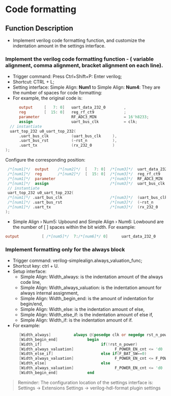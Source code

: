 
# Code formatting

## Function Description

- Implement verilog code formatting function, and customize the indentation amount in the settings interface.

### Implement the verilog code formatting function - ( **variable alignment, comma alignment, bracket alignment on each line**).

- Trigger command: Press Ctrl+Shift+P: Enter verilog;
- Shortcut: CTRL + L;
- Setting interface: Simple Align: **Num1** to Simple Align: **Num4**: They are the number of spaces for code formatting:
- For example, the original code is:
```verilog
      output     [   7: 0]   uart_data_232_0        ,
      reg        [  15: 0]   reg_rf_ct9             ;
      parameter              RF_ADC3_MIN            = 16'h8233;
      assign                 uart_bus_clk           = clk;
  // instantiate
  uart_top_232 u0_uart_top_232(
      .uart_bus_clk          (uart_bus_clk     ),
      .uart_bus_rst          (~rst_n           ),
      .uart_tx               (rx_232_0         )
);
```
Configure the corresponding position:
```verilog
 /*[num1]*/  output    /*[num2]*/  [   7: 0]  /*[num3]*/  uart_data_232_0  /*[num4]*/          ,
 /*[num1]*/  reg       /*[num2]*/  [  15: 0]  /*[num3]*/  reg_rf_ct9       /*[num4]*/          ;
 /*[num1]*/  parameter                        /*[num3]*/  RF_ADC3_MIN      /*[num4]*/ = 16'h8233;
 /*[num1]*/  assign                           /*[num3]*/  uart_bus_clk     /*[num4]*/ = clk;
 // instantiate
 uart_top_232 u0_uart_top_232(
 /*[num1]*/ .uart_bus_clk                     /*[num3]*/  (uart_bus_clk    /*[num4]*/ ),
 /*[num1]*/ .uart_bus_rst                     /*[num3]*/  (~rst_n          /*[num4]*/ ),
 /*[num1]*/ .uart_tx                          /*[num3]*/  (rx_232_0        /*[num4]*/ )
);
```
- Simple Align › Num5: Upbound and Simple Align › Num6: Lowbound are the number of [ ] spaces within the bit width.
For example:
```verilog
output          [ /*[num5]*/  7:/*[num6]*/ 0]      uart_data_232_0        ,
```

### Implement formatting only for the always block
- Trigger command: verilog-simplealign.always_valuation_func;
- Shortcut key: ctrl + U.
- Setup interface:
    - Simple Align: Width_always: is the indentation amount of the always code line,
    - Simple Align: Width_always_valuation: is the indentation amount for always internal assignment,
    - Simple Align: Width_begin_end: is the amount of indentation for begin/end,
    - Simple Align: Width_else: is the indentation amount of else,
    - Simple Align: Width_else_if: is the indentation amount of else if,
    - Simple Align: Width_if: is the indentation amount of if.
- For example:
```verilog
      [Width_always]          always @(posedge clk or negedge rst_n_power)                    
      [Width_begin_end]             begin                                                                  
      [Width_if]                          if(!rst_n_power)              
      [Width_always_valuation]                  F_POWER_EN_cnt <= 'd0   ;
      [Width_else_if]                     else if(F_BAT_SW==0)           
      [Width_always_valuation]                  F_POWER_EN_cnt <= F_POWER_EN_cnt + 1'b1;
      [Width_else]                        else
      [Width_always_valuation]                  F_POWER_EN_cnt <= 'd0  ;
      [Width_begin_end]             end
```

> Reminder: The configuration location of the settings interface is: Settings → Extensions Settings → verilog-hdl-format plugin settings